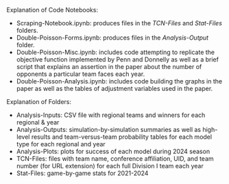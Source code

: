 Explanation of Code Notebooks:
- Scraping-Notebook.ipynb: produces files in the *TCN-Files* and *Stat-Files* folders.
- Double-Poisson-Forms.ipynb: produces files in the *Analysis-Output* folder.
- Double-Poisson-Misc.ipynb: includes code attempting to replicate the objective function implemented by Penn and Donnelly as well as a brief script that explains an assertion in the paper about the number of opponents a particular team faces each year.
- Double-Poisson-Analysis.ipynb: includes code building the graphs in the paper as well as the tables of adjustment variables used in the paper.

Explanation of Folders:
- Analysis-Inputs: CSV file with regional teams and winners for each regional & year
- Analysis-Outputs: simulation-by-simulation summaries as well as high-level results and team-versus-team probability tables for each model type for each regional and year
- Analysis-Plots: plots for success of each model during 2024 season
- TCN-Files: files with team name, conference affiliation, UID, and team number (for URL extension) for each full Division I team each year
- Stat-Files: game-by-game stats for 2021-2024